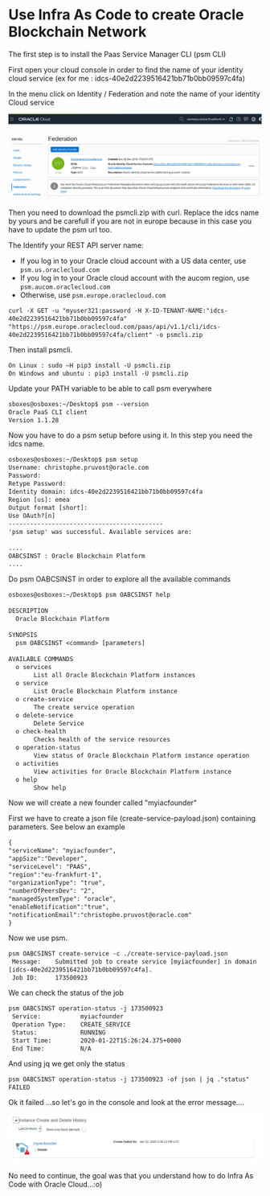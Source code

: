 # Use Infra As Code to create Oracle Blockchain Network

The first step is to install the Paas Service Manager CLI (psm CLI)

First open your cloud console in order to find the name of your identity cloud service (ex for me : idcs-40e2d2239516421bb71b0bb09597c4fa)

In the menu click on Identity / Federation and note the name of your identity Cloud service

![identity cloud service](images/07-iac.png)

Then you need to download the psmcli.zip with curl. Replace the idcs name by yours and be carefull if you are not in europe because in this case you have to update the psm url too.

The Identify your REST API server name:

- If you log in to your Oracle cloud account with a US data center, use `psm.us.oraclecloud.com`
- If you log in to your Oracle cloud account with the aucom region, use `psm.aucom.oraclecloud.com`
- Otherwise, use `psm.europe.oraclecloud.com`

```
curl -X GET -u "myuser321:password -H X-ID-TENANT-NAME:"idcs-40e2d2239516421bb71b0bb09597c4fa" "https://psm.europe.oraclecloud.com/paas/api/v1.1/cli/idcs-40e2d2239516421bb71b0bb09597c4fa/client" -o psmcli.zip
```

Then install psmcli.

```
On Linux : sudo —H pip3 install -U psmcli.zip
On Windows and ubuntu : pip3 install -U psmcli.zip
```

Update your PATH variable to be able to call psm everywhere

```
sboxes@osboxes:~/Desktop$ psm --version
Oracle PaaS CLI client 
Version 1.1.28
```

Now you have to do a psm setup before using it. In this step you need the idcs name.

```
osboxes@osboxes:~/Desktop$ psm setup
Username: christophe.pruvost@oracle.com
Password: 
Retype Password: 
Identity domain: idcs-40e2d2239516421bb71b0bb09597c4fa
Region [us]: emea
Output format [short]: 
Use OAuth?[n]
-------------------------------------------
'psm setup' was successful. Available services are:

....
OABCSINST : Oracle Blockchain Platform
....
```

Do psm OABCSINST in order to explore all the available commands

```
osboxes@osboxes:~/Desktop$ psm OABCSINST help

DESCRIPTION
  Oracle Blockchain Platform

SYNOPSIS
  psm OABCSINST <command> [parameters]

AVAILABLE COMMANDS
  o services
       List all Oracle Blockchain Platform instances
  o service
       List Oracle Blockchain Platform instance
  o create-service
       The create service operation
  o delete-service
       Delete Service
  o check-health
       Checks health of the service resources
  o operation-status
       View status of Oracle Blockchain Platform instance operation
  o activities
       View activities for Oracle Blockchain Platform instance
  o help
       Show help
```

Now we will create a new founder called "myiacfounder"

First we have to create a json file (create-service-payload.json) containing parameters. See below an example

```
{
"serviceName": "myiacfounder",
"appSize":"Developer",
"serviceLevel": "PAAS",
"region":"eu-frankfurt-1",
"organizationType": "true",
"numberOfPeersDev": "2",
"managedSystemType": "oracle",
"enableNotification":"true",
"notificationEmail":"christophe.pruvost@oracle.com"
}
```

Now we use psm.

```
psm OABCSINST create-service -c ./create-service-payload.json 
 Message:    Submitted job to create service [myiacfounder] in domain [idcs-40e2d2239516421bb71b0bb09597c4fa].
 Job ID:     173500923
```

We can check the status of the job

```
psm OABCSINST operation-status -j 173500923
 Service:           myiacfounder
 Operation Type:    CREATE_SERVICE
 Status:            RUNNING
 Start Time:        2020-01-22T15:26:24.375+0000
 End Time:          N/A
```

And using jq we get only the status

```
psm OABCSINST operation-status -j 173500923 -of json | jq ."status"
FAILED
```

Ok it failed ...so let's go in the console and look at the error message....

![Failed Creation](images/07-iac2.png)

No need to continue, the goal was that you understand how to do Infra As Code with Oracle Cloud...:o)
